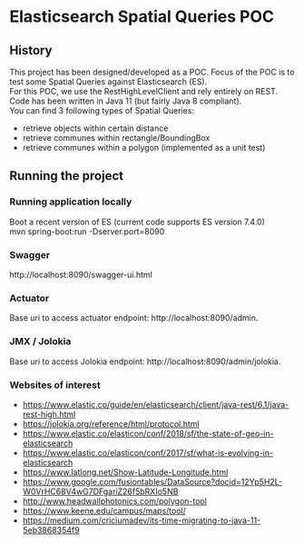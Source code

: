 # Elasticsearch Spatial Queries POC

## History
This project has been designed/developed as a POC. Focus of the POC is to test some Spatial Queries against Elasticsearch (ES).<br>
For this POC, we use the RestHighLevelClient and rely entirely on REST.<br>Code has been written in Java 11 (but fairly Java 8 compliant).   
You can find 3 following types of Spatial Queries: 
- retrieve objects within certain distance
- retrieve communes within rectangle/BoundingBox
- retrieve communes within a polygon (implemented as a unit test)  

## Running the project

### Running application locally
Boot a recent version of ES (current code supports ES version 7.4.0)<br>
mvn spring-boot:run -Dserver.port=8090

### Swagger
http://localhost:8090/swagger-ui.html

### Actuator
Base uri to access actuator endpoint: http://localhost:8090/admin.<br>

### JMX / Jolokia
Base uri to access Jolokia endpoint: http://localhost:8090/admin/jolokia.<br>

### Websites of interest
* https://www.elastic.co/guide/en/elasticsearch/client/java-rest/6.1/java-rest-high.html
* https://jolokia.org/reference/html/protocol.html
* https://www.elastic.co/elasticon/conf/2018/sf/the-state-of-geo-in-elasticsearch
* https://www.elastic.co/elasticon/conf/2017/sf/what-is-evolving-in-elasticsearch
* https://www.latlong.net/Show-Latitude-Longitude.html
* https://www.google.com/fusiontables/DataSource?docid=12Yp5H2L-W0VrHC68V4wG7DFgariZ26f5bRXIo5NB
* http://www.headwallphotonics.com/polygon-tool
* https://www.keene.edu/campus/maps/tool/
* https://medium.com/criciumadev/its-time-migrating-to-java-11-5eb3868354f9
